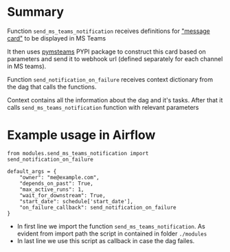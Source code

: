 # Summary

Function `send_ms_teams_notification` receives definitions for ["message card"](https://docs.microsoft.com/en-us/outlook/actionable-messages/message-card-reference) to be displayed in MS Teams

It then uses [pymsteams](https://github.com/rveachkc/pymsteams) PYPI package to construct this card based on parameters and send it to webhook url (defined separately for each channel in MS teams).

Function `send_notification_on_failure` receives context dictionary from the dag that calls the functions.

Context contains all the information about the dag and it's tasks. After that it calls `send_ms_teams_notification` function with relevant parameters

# Example usage in Airflow

```
from modules.send_ms_teams_notification import send_notification_on_failure

default_args = {
    "owner": "me@example.com",
    "depends_on_past": True,
    "max_active_runs": 1,
    "wait_for_downstream": True,
    "start_date": schedule['start_date'],
    "on_failure_callback": send_notification_on_failure
}
```
- In first line we import the function `send_ms_teams_notification`. As evident from import path the script in contained in folder `./modules`
- In last line we use this script as callback in case the dag failes.
